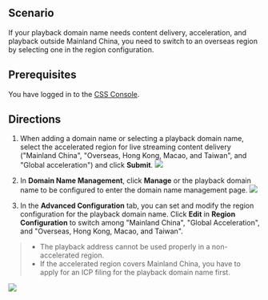 ## Scenario
If your playback domain name needs content delivery, acceleration, and playback outside Mainland China, you need to switch to an overseas region by selecting one in the region configuration.

## Prerequisites
You have logged in to the [CSS Console](https://console.cloud.tencent.com/live).
## Directions
1. When adding a domain name or selecting a playback domain name, select the accelerated region for live streaming content delivery ("Mainland China", "Overseas, Hong Kong, Macao, and Taiwan", and "Global acceleration") and click **Submit**.
![](https://main.qcloudimg.com/raw/bffc28b43fb63cdbd996a93790cb5db5.png)
2. In **Domain Name Management**, click **Manage** or the playback domain name to be configured to enter the domain name management page.
 ![](https://main.qcloudimg.com/raw/3062e7f646234347a7ba2709bce75e3a.png)

3. In the **Advanced Configuration** tab, you can set and modify the region configuration for the playback domain name. Click **Edit** in **Region Configuration** to switch among "Mainland China", "Global Acceleration", and "Overseas, Hong Kong, Macao, and Taiwan".


>- The playback address cannot be used properly in a non-accelerated region.
>- If the accelerated region covers Mainland China, you have to apply for an ICP filing for the playback domain name first.

 ![](https://main.qcloudimg.com/raw/08a9d09c8eb9ca3114d76f79e0273f60.png)
